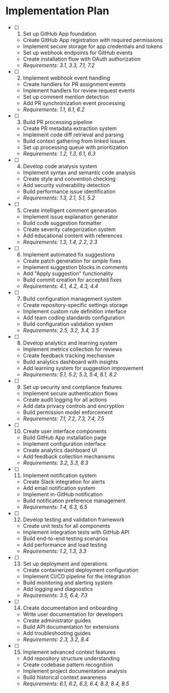 # Implementation Plan

- [ ] 1. Set up GitHub App foundation
  - Create GitHub App registration with required permissions
  - Implement secure storage for app credentials and tokens
  - Set up webhook endpoints for GitHub events
  - Create installation flow with OAuth authorization
  - _Requirements: 3.1, 3.3, 7.1, 7.2_

- [ ] 2. Implement webhook event handling
  - Create handlers for PR assignment events
  - Implement handlers for review request events
  - Set up comment mention detection
  - Add PR synchronization event processing
  - _Requirements: 1.1, 6.1, 6.2_

- [ ] 3. Build PR processing pipeline
  - Create PR metadata extraction system
  - Implement code diff retrieval and parsing
  - Build context gathering from linked issues
  - Set up processing queue with prioritization
  - _Requirements: 1.2, 1.3, 6.1, 6.3_

- [ ] 4. Develop code analysis system
  - Implement syntax and semantic code analysis
  - Create style and convention checking
  - Add security vulnerability detection
  - Build performance issue identification
  - _Requirements: 1.3, 2.1, 5.1, 5.2_

- [ ] 5. Create intelligent comment generation
  - Implement issue explanation generator
  - Build code suggestion formatter
  - Create severity categorization system
  - Add educational content with references
  - _Requirements: 1.3, 1.4, 2.2, 2.3_

- [ ] 6. Implement automated fix suggestions
  - Create patch generation for simple fixes
  - Implement suggestion blocks in comments
  - Add "Apply suggestion" functionality
  - Build commit creation for accepted fixes
  - _Requirements: 4.1, 4.2, 4.3, 4.4_

- [ ] 7. Build configuration management system
  - Create repository-specific settings storage
  - Implement custom rule definition interface
  - Add team coding standards configuration
  - Build configuration validation system
  - _Requirements: 2.5, 3.2, 3.4, 3.5_

- [ ] 8. Develop analytics and learning system
  - Implement metrics collection for reviews
  - Create feedback tracking mechanism
  - Build analytics dashboard with insights
  - Add learning system for suggestion improvement
  - _Requirements: 5.1, 5.2, 5.3, 5.4, 8.1, 8.2_

- [ ] 9. Set up security and compliance features
  - Implement secure authentication flows
  - Create audit logging for all actions
  - Add data privacy controls and encryption
  - Build permission model enforcement
  - _Requirements: 7.1, 7.2, 7.3, 7.4, 7.5_

- [ ] 10. Create user interface components
  - Build GitHub App installation page
  - Implement configuration interface
  - Create analytics dashboard UI
  - Add feedback collection mechanisms
  - _Requirements: 3.2, 5.3, 8.3_

- [ ] 11. Implement notification system
  - Create Slack integration for alerts
  - Add email notification system
  - Implement in-GitHub notification
  - Build notification preference management
  - _Requirements: 1.4, 6.3, 6.5_

- [ ] 12. Develop testing and validation framework
  - Create unit tests for all components
  - Implement integration tests with GitHub API
  - Build end-to-end testing scenarios
  - Add performance and load testing
  - _Requirements: 1.2, 1.3, 3.3_

- [ ] 13. Set up deployment and operations
  - Create containerized deployment configuration
  - Implement CI/CD pipeline for the integration
  - Build monitoring and alerting system
  - Add logging and diagnostics
  - _Requirements: 3.5, 6.4, 7.3_

- [ ] 14. Create documentation and onboarding
  - Write user documentation for developers
  - Create administrator guides
  - Build API documentation for extensions
  - Add troubleshooting guides
  - _Requirements: 2.3, 3.2, 8.4_

- [ ] 15. Implement advanced context features
  - Add repository structure understanding
  - Create codebase pattern recognition
  - Implement project documentation analysis
  - Build historical context awareness
  - _Requirements: 6.1, 6.2, 6.3, 6.4, 8.3, 8.4, 8.5_